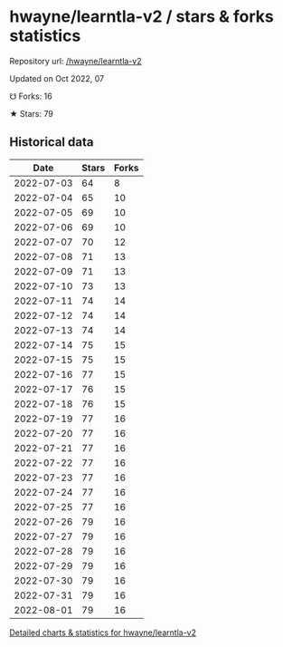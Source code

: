 # hwayne/learntla-v2 / stars & forks statistics

Repository url: [/hwayne/learntla-v2](https://github.com/hwayne/learntla-v2)

Updated on Oct 2022, 07

☋ Forks: 16

★ Stars: 79

## Historical data
| Date | Stars | Forks |
|------|-------|-------|
| 2022-07-03 | 64 | 8 | 
| 2022-07-04 | 65 | 10 | 
| 2022-07-05 | 69 | 10 | 
| 2022-07-06 | 69 | 10 | 
| 2022-07-07 | 70 | 12 | 
| 2022-07-08 | 71 | 13 | 
| 2022-07-09 | 71 | 13 | 
| 2022-07-10 | 73 | 13 | 
| 2022-07-11 | 74 | 14 | 
| 2022-07-12 | 74 | 14 | 
| 2022-07-13 | 74 | 14 | 
| 2022-07-14 | 75 | 15 | 
| 2022-07-15 | 75 | 15 | 
| 2022-07-16 | 77 | 15 | 
| 2022-07-17 | 76 | 15 | 
| 2022-07-18 | 76 | 15 | 
| 2022-07-19 | 77 | 16 | 
| 2022-07-20 | 77 | 16 | 
| 2022-07-21 | 77 | 16 | 
| 2022-07-22 | 77 | 16 | 
| 2022-07-23 | 77 | 16 | 
| 2022-07-24 | 77 | 16 | 
| 2022-07-25 | 77 | 16 | 
| 2022-07-26 | 79 | 16 | 
| 2022-07-27 | 79 | 16 | 
| 2022-07-28 | 79 | 16 | 
| 2022-07-29 | 79 | 16 | 
| 2022-07-30 | 79 | 16 | 
| 2022-07-31 | 79 | 16 | 
| 2022-08-01 | 79 | 16 | 


[Detailed charts & statistics for hwayne/learntla-v2](https://reviewgithub.com/rep/hwayne/learntla-v2)
